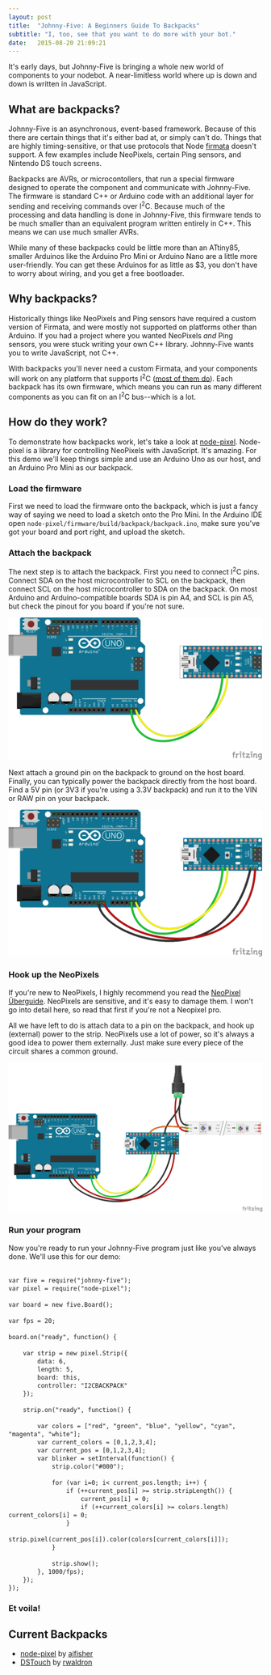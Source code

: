 ```yaml
---
layout: post
title:  "Johnny-Five: A Beginners Guide To Backpacks"
subtitle: "I, too, see that you want to do more with your bot."
date:   2015-08-20 21:09:21
---
```


It's early days, but Johnny-Five is bringing a whole new world of components to your nodebot. A near-limitless world where up is down and down is written in JavaScript.

## What are backpacks?

Johnny-Five is an asynchronous, event-based framework. Because of this there are certain things that it's either bad at, or simply can't do. Things that are highly timing-sensitive, or that use protocols that Node [firmata](https://github.com/jgautier/firmata) doesn't support. A few examples include NeoPixels, certain Ping sensors, and Nintendo DS touch screens.

Backpacks are AVRs, or microcontollers, that run a special firmware designed to operate the component and communicate with Johnny-Five. The firmware is standard C++ or Arduino code with an additional layer for sending and receiving commands over I<sup>2</sup>C. Because much of the processing and data handling is done in Johnny-Five, this firmware tends to be much smaller than an equivalent program written entirely in C++. This means we can use much smaller AVRs.

While many of these backpacks could be little more than an ATtiny85, smaller Arduinos like the Arduino Pro Mini or Arduino Nano are a little more user-friendly. You can get these Arduinos for as little as $3, you don't have to worry about wiring, and you get a free bootloader.

## Why backpacks?

Historically things like NeoPixels and Ping sensors have required a custom version of Firmata, and were mostly not supported on platforms other than Arduino. If you had a project where you wanted NeoPixels *and* Ping sensors, you were stuck writing your own C++ library. Johnny-Five wants you to write JavaScript, not C++.

With backpacks you'll never need a custom Firmata, and your components will work on any platform that supports I<sup>2</sup>C ([most of them do](http://johnny-five.io/platform-support/)). Each backpack has its own firmware, which means you can run as many different components as you can fit on an I<sup>2</sup>C bus--which is a lot.

## How do they work?

To demonstrate how backpacks work, let's take a look at [node-pixel](https://github.com/ajfisher/node-pixel). Node-pixel is a library for controlling NeoPixels with JavaScript. It's amazing. For this demo we'll keep things simple and use an Arduino Uno as our host, and an Arduino Pro Mini as our backpack.

### Load the firmware

First we need to load the firmware onto the backpack, which is just a fancy way of saying we need to load a sketch onto the Pro Mini. In the Arduino IDE open `node-pixel/firmware/build/backpack/backpack.ino`, make sure you've got your board and port right, and upload the sketch.

### Attach the backpack

The next step is to attach the backpack. First you need to connect I<sup>2</sup>C pins. Connect SDA on the host microcontroller to SCL on the backpack, then connect SCL on the host microcontroller to SDA on the backpack. On most Arduino and Arduino-compatible boards SDA is pin A4, and SCL is pin A5, but check the pinout for you board if you're not sure.

![Attach I2C Bus](/img/backpack/backpack_i2c.png)

Next attach a ground pin on the backpack to ground on the host board. Finally, you can typically power the backpack directly from the host board. Find a 5V pin (or 3V3 if you're using a 3.3V backpack) and run it to the VIN or RAW pin on your backpack.

![Attach Power](/img/backpack/backpack_power.png)

### Hook up the NeoPixels

If you're new to NeoPixels, I highly recommend you read the [NeoPixel Überguide](https://learn.adafruit.com/adafruit-neopixel-uberguide/overview). NeoPixels are sensitive, and it's easy to damage them. I won't go into detail here, so read that first if you're not a Neopixel pro.

All we have left to do is attach data to a pin on the backpack, and hook up (external) power to the strip. NeoPixels use a lot of power, so it's always a good idea to power them externally. Just make sure every piece of the circuit shares a common ground.

![Attach NeoPixels](/img/backpack/backpack_neopixels.png)

### Run your program

Now you're ready to run your Johnny-Five program just like you've always done. We'll use this for our demo:

<pre title="node-pixel demo"><code class="language-javascript">
var five = require("johnny-five");
var pixel = require("node-pixel");

var board = new five.Board();

var fps = 20;

board.on("ready", function() {

    var strip = new pixel.Strip({
        data: 6,
        length: 5,
        board: this,
        controller: "I2CBACKPACK"
    });

    strip.on("ready", function() {

        var colors = ["red", "green", "blue", "yellow", "cyan", "magenta", "white"];
        var current_colors = [0,1,2,3,4];
        var current_pos = [0,1,2,3,4];
        var blinker = setInterval(function() {
            strip.color("#000");

            for (var i=0; i< current_pos.length; i++) {
                if (++current_pos[i] >= strip.stripLength()) {
                    current_pos[i] = 0;
                    if (++current_colors[i] >= colors.length) current_colors[i] = 0;
                }
                strip.pixel(current_pos[i]).color(colors[current_colors[i]]);
            }

            strip.show();
        }, 1000/fps);
    });
});
</code></pre>

### Et voila!

## Current Backpacks

* [node-pixel](https://github.com/ajfisher/node-pixel) by [ajfisher](https://github.com/ajfisher)
* [DSTouch](https://github.com/rwaldron/j5-ds-touch) by [rwaldron](https://github.com/rwaldron)
